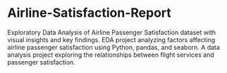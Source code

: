 # Airline-Satisfaction-Report
Exploratory Data Analysis of Airline Passenger Satisfaction dataset with visual insights and key findings.  EDA project analyzing factors affecting airline passenger satisfaction using Python, pandas, and seaborn.  A data analysis project exploring the relationships between flight services and passenger satisfaction.
